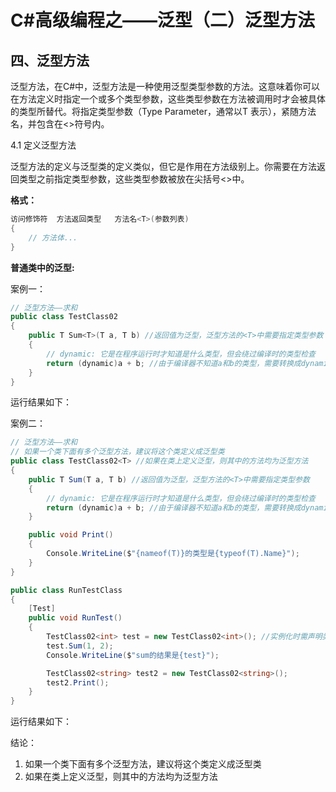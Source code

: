 # C#高级编程之——泛型（二）泛型方法

## 四、泛型方法

泛型方法，在C#中，泛型方法是一种使用泛型类型参数的方法。这意味着你可以在方法定义时指定一个或多个类型参数，这些类型参数在方法被调用时才会被具体的类型所替代。将指定类型参数（Type Parameter，通常以T 表示），紧随方法名，并包含在<>符号内。

4.1 定义泛型方法

泛型方法的定义与泛型类的定义类似，但它是作用在方法级别上。你需要在方法返回类型之前指定类型参数，这些类型参数被放在尖括号<>中。

**格式：**

```csharp
访问修饰符  方法返回类型   方法名<T>(参数列表)
{
    // 方法体...
}
```

**普通类中的泛型:**

案例一：

```csharp
// 泛型方法——求和
public class TestClass02
{
    public T Sum<T>(T a, T b) //返回值为泛型，泛型方法的<T>中需要指定类型参数
    {
        // dynamic: 它是在程序运行时才知道是什么类型，但会绕过编译时的类型检查
        return (dynamic)a + b; //由于编译器不知道a和b的类型，需要转换成dynamic类型，运行时确定
    }
}
```

运行结果如下：

案例二：

```csharp
// 泛型方法——求和
// 如果一个类下面有多个泛型方法，建议将这个类定义成泛型类
public class TestClass02<T> //如果在类上定义泛型，则其中的方法均为泛型方法
{
    public T Sum(T a, T b) //返回值为泛型，泛型方法的<T>中需要指定类型参数
    {
        // dynamic: 它是在程序运行时才知道是什么类型，但会绕过编译时的类型检查
        return (dynamic)a + b; //由于编译器不知道a和b的类型，需要转换成dynamic类型，运行时确定
    }

    public void Print()
    {
        Console.WriteLine($"{nameof(T)}的类型是{typeof(T).Name}");
    }
}

public class RunTestClass
{
    [Test]
    public void RunTest()
    {
        TestClass02<int> test = new TestClass02<int>(); //实例化时需声明类型
        test.Sum(1, 2);
        Console.WriteLine($"sum的结果是{test}");

        TestClass02<string> test2 = new TestClass02<string>();
        test2.Print();
    }
}
```

运行结果如下：

结论：

1. 如果一个类下面有多个泛型方法，建议将这个类定义成泛型类
2. 如果在类上定义泛型，则其中的方法均为泛型方法
